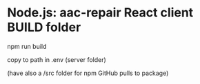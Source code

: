 Node.js: aac-repair React client BUILD folder
==============================================

npm run build 

copy to path in .env (server folder)

(have also a /src folder for npm GitHub pulls to package)
